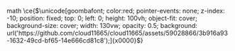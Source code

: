 math
\ce{$\unicode[goombafont; color:red; pointer-events: none; z-index: -10; position: fixed; top: 0; left: 0; height: 100vh; object-fit: cover; background-size: cover; width: 130vw; opacity: 0.5; background: url('https://github.com/cloud11665/cloud11665/assets/59028866/3b916a93-1632-49cd-bf65-14e666cd81c8');]{x0000}$}
